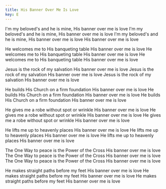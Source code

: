 ```yaml
---
title: His Banner Over Me Is Love
key: E
---
```


I'm my beloved's and he is mine, His banner over me is love 
I'm my beloved's and he is mine, His banner over me is love 
I'm my beloved's and he is mine, His banner over me is love
His banner over me is love

He welcomes me to His banqueting table
His banner over me is love
He welcomes me to His banqueting table
His banner over me is love
He welcomes me to His banqueting table
His banner over me is love

Jesus is the rock of my salvation
His banner over me is love
Jesus is the rock of my salvation
His banner over me is love
Jesus is the rock of my salvation
His banner over me is love

He builds His Church on a firm foundation
His banner over me is love
He builds His Church on a firm foundation
His banner over me is love
He builds His Church on a firm foundation
His banner over me is love

He gives me a robe without spot or wrinkle
His banner over me is love
He gives me a robe without spot or wrinkle
His banner over me is love
He gives me a robe without spot or wrinkle
His banner over me is love

He lifts me up to heavenly places
His banner over me is love
He lifts me up to heavenly places
His banner over me is love
He lifts me up to heavenly places
His banner over me is love

The One Way to peace is the Power of the Cross
His banner over me is love
The One Way to peace is the Power of the Cross
His banner over me is love
The One Way to peace is the Power of the Cross
His banner over me is love

He makes straight paths before my feet
His banner over me is love
He makes straight paths before my feet
His banner over me is love
He makes straight paths before my feet
His banner over me is love
